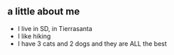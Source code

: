 ## a little about me

- I live in SD, in Tierrasanta
- I like hiking
- I have 3 cats and 2 dogs and they are ALL the best

